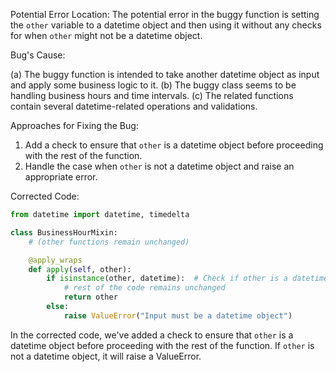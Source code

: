 Potential Error Location:
The potential error in the buggy function is setting the `other` variable to a datetime object and then using it without any checks for when `other` might not be a datetime object.

Bug's Cause:

(a) The buggy function is intended to take another datetime object as input and apply some business logic to it.
(b) The buggy class seems to be handling business hours and time intervals.
(c) The related functions contain several datetime-related operations and validations.

Approaches for Fixing the Bug:
1. Add a check to ensure that `other` is a datetime object before proceeding with the rest of the function.
2. Handle the case when `other` is not a datetime object and raise an appropriate error.

Corrected Code:

```python
from datetime import datetime, timedelta

class BusinessHourMixin:
    # (other functions remain unchanged)

    @apply_wraps
    def apply(self, other):
        if isinstance(other, datetime):  # Check if other is a datetime object
            # rest of the code remains unchanged
            return other
        else:
            raise ValueError("Input must be a datetime object")
```
In the corrected code, we've added a check to ensure that `other` is a datetime object before proceeding with the rest of the function. If `other` is not a datetime object, it will raise a ValueError.